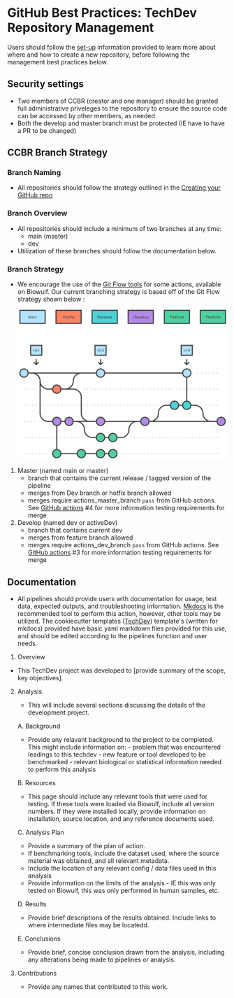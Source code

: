 # GitHub Best Practices: TechDev Repository Management

Users should follow the [set-up]() information provided to learn more about where and how to create a new repository, before following the management best practices below.

## Security settings

- Two members of CCBR (creator and one manager) should be granted full administrative priveleges to the repository to ensure the source code can be accessed by other members, as needed
- Both the develop and master branch must be protected (IE have to have a PR to be changed) 

## CCBR Branch Strategy

### Branch Naming
- All repositories should follow the strategy outlined in the  [Creating your GitHub repo](https://ccbr.github.io/HowTos/GitHub/setup_repo/)

### Branch Overview

- All repositories should include a minimum of two branches at any time: 
    - main (master) 
    - dev
- Utilization of these branches should follow the documentation below.

### Branch Strategy
- We encourage the use of the [Git Flow tools](https://www.atlassian.com/git/tutorials/comparing-workflows/gitflow-workflow) for some actions, available on Biowulf. Our current branching strategy is based off of the Git Flow strategy shown below :

    ![Image title](https://github.com/CCBR/HowTos/blob/main/img/gitflow_workflow.svg?raw=true)

1.  Master (named main or master)
    - branch that contains the current release / tagged version of the pipeline
    - merges from Dev branch or hotfix branch allowed
    - merges require actions_master_branch `pass` from GitHub actions. See [GitHub actions](https://ccbr.github.io/HowTos/GitHub/sop_actions/) #4 for more information testing requirements for merge
2. Develop (named dev or activeDev)
    - branch that contains current dev
    - merges from feature branch allowed
    - merges require actions_dev_branch `pass` from GitHub actions. See [GitHub actions](https://ccbr.github.io/HowTos/GitHub/sop_actions/) #3 for more information testing requirements for merge

## Documentation

- All pipelines should provide users with documentation for usage, test data, expected outputs, and troubleshooting information. [Mkdocs](https://www.mkdocs.org/) is the recommended tool to perform this action, however, other tools may be utilized. The cookiecutter templates ([TechDev](https://github.com/CCBR/CCBR_CCBRTechDevCookieCutter)) template's (written for mkdocs) provided have basic yaml markdown files provided for this use, and should be edited according to the pipelines function and user needs.

1. Overview
- This TechDev project was developed to [provide summary of the scope, key objectives].

2. Analysis
    - This will include several sections discussing the details of the development project.
   
    A. Background
    - Provide any relavant background to the project to be completed. This might include information on: - problem that was encountered leadings to this techdev - new feature or tool developed to be benchmarked - relevant biological or statistical information needed to perform this analysis

    B. Resources
    - This page should include any relevant tools that were used for testing. If these tools were loaded via Biowulf, include all version numbers. If they were installed locally, provide information on installation, source location, and any reference documents used.
    
    C. Analysis Plan
    - Provide a summary of the plan of action.
    - If benchmarking tools, include the dataset used, where the source material was obtained, and all relevant metadata.
    - Include the location of any relevant config / data files used in this analysis
    - Provide information on the limits of the analysis - IE this was only tested on Biowulf, this was only performed in human samples, etc.

    D. Results
    - Provide brief descriptions of the results obtained. Include links to where intermediate files may be locatedd.
    
    E. Conclusions
    - Provide brief, concise conclusion drawn from the analysis, including any alterations being made to pipelines or analysis.

3. Contributions
    - Provide any names that contributed to this work.

